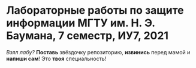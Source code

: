# Лабораторные работы по защите информации МГТУ им. Н. Э. Баумана, 7 семестр, ИУ7, 2021
*Взял лабу?* **Поставь** звёздочку репозиторию, **извинись** перед мамой и **напиши сам**! Это **твоя** специальность!
